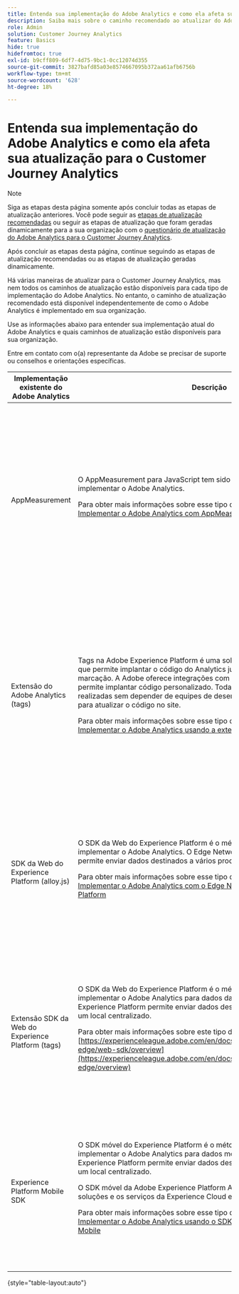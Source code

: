 ```yaml
---
title: Entenda sua implementação do Adobe Analytics e como ela afeta sua atualização para o Customer Journey Analytics
description: Saiba mais sobre o caminho recomendado ao atualizar do Adobe Analytics para o Customer Journey Analytics
role: Admin
solution: Customer Journey Analytics
feature: Basics
hide: true
hidefromtoc: true
exl-id: b9cff809-6df7-4d75-9bc1-0cc12074d355
source-git-commit: 3827bafd85a03e8574667095b372aa61afb6756b
workflow-type: tm+mt
source-wordcount: '628'
ht-degree: 18%

---
```


# Entenda sua implementação do Adobe Analytics e como ela afeta sua atualização para o Customer Journey Analytics

>[!NOTE]
> 
>Siga as etapas desta página somente após concluir todas as etapas de atualização anteriores. Você pode seguir as [etapas de atualização recomendadas](/help/getting-started/cja-upgrade/cja-upgrade-recommendations.md#recommended-upgrade-steps-for-most-organizations) ou seguir as etapas de atualização que foram geradas dinamicamente para a sua organização com o [questionário de atualização do Adobe Analytics para o Customer Journey Analytics](https://gigazelle.github.io/cja-ttv/).
>
>Após concluir as etapas desta página, continue seguindo as etapas de atualização recomendadas ou as etapas de atualização geradas dinamicamente.

Há várias maneiras de atualizar para o Customer Journey Analytics, mas nem todos os caminhos de atualização estão disponíveis para cada tipo de implementação do Adobe Analytics. No entanto, o caminho de atualização recomendado está disponível independentemente de como o Adobe Analytics é implementado em sua organização.

Use as informações abaixo para entender sua implementação atual do Adobe Analytics e quais caminhos de atualização estão disponíveis para sua organização.

Entre em contato com o(a) representante da Adobe se precisar de suporte ou conselhos e orientações específicas.

| Implementação existente do Adobe Analytics | Descrição | Caminhos de atualização disponíveis |
|---------|----------|----------|
| AppMeasurement | O AppMeasurement para JavaScript tem sido um método comum para implementar o Adobe Analytics.<p>Para obter mais informações sobre esse tipo de implementação, consulte [Implementar o Adobe Analytics com AppMeasurement para JavaScript](https://experienceleague.adobe.com/en/docs/analytics/implementation/js/overview)</p> | <ul><li>(Recomendado) Nova implementação do SDK da Web do Experience Platform com o Conector Source do Analytics</li><li>Nova implementação do SDK da web da Experience Platform</li><li>Migrar o Adobe Analytics para o SDK da web</li><li>Conector de origem do Analytics</li></ul> |
| Extensão do Adobe Analytics (tags) | <p>Tags na Adobe Experience Platform é uma solução de gerenciamento de tags que permite implantar o código do Analytics junto com outros requisitos de marcação. A Adobe oferece integrações com outras soluções e produtos e permite implantar código personalizado. Todas essas tarefas podem ser realizadas sem depender de equipes de desenvolvimento na organização para atualizar o código no site.</p><p>Para obter mais informações sobre esse tipo de implementação, consulte [Implementar o Adobe Analytics usando a extensão do Analytics](https://experienceleague.adobe.com/en/docs/analytics/implementation/launch/overview)</p> | <ul><li>(Recomendado) Nova implementação do SDK da Web do Experience Platform com o Conector Source do Analytics</li><li>Nova implementação do SDK da web da Experience Platform</li><li>Migrar o Adobe Analytics para o SDK da web</li><li>Conector de origem do Analytics</li></ul> |
| SDK da Web do Experience Platform (alloy.js) | O SDK da Web do Experience Platform é o método recomendado Adobe para implementar o Adobe Analytics. O Edge Network Adobe Experience Platform permite enviar dados destinados a vários produtos para um local centralizado. <p>Para obter mais informações sobre esse tipo de implementação, consulte [Implementar o Adobe Analytics com o Edge Network Adobe Experience Platform](https://experienceleague.adobe.com/en/docs/analytics/implementation/aep-edge/overview)</p> | <ul><li>(Recomendado) Nova implementação do SDK da Web do Experience Platform com o Conector Source do Analytics</li><li>Configurar a implementação do SDK da Web da Adobe Analytics para enviar dados à Platform</li></ul> |
| Extensão SDK da Web do Experience Platform (tags) | O SDK da Web do Experience Platform é o método recomendado Adobe para implementar o Adobe Analytics para dados da Web. O Edge Network Adobe Experience Platform permite enviar dados destinados a vários produtos para um local centralizado. <p>Para obter mais informações sobre este tipo de implementação, consulte [https://experienceleague.adobe.com/en/docs/analytics/implementation/aep-edge/web-sdk/overview](https://experienceleague.adobe.com/en/docs/analytics/implementation/aep-edge/overview)</p> | <ul><li>(Recomendado) Nova implementação do SDK da Web do Experience Platform com o Conector Source do Analytics</li><li>Configurar a implementação do SDK da Web da Adobe Analytics para enviar dados à Platform</li></ul> |
| Experience Platform Mobile SDK | O SDK móvel do Experience Platform é o método recomendado Adobe para implementar o Adobe Analytics para dados móveis. O Edge Network Adobe Experience Platform permite enviar dados destinados a vários produtos para um local centralizado.<p>O SDK móvel da Adobe Experience Platform Adobe ajuda a potencializar as soluções e os serviços da Experience Cloud em seus aplicativos móveis. </p><p>Para obter mais informações sobre esse tipo de implementação, consulte [Implementar o Adobe Analytics usando o SDK do Adobe Experience Platform Mobile](https://experienceleague.adobe.com/en/docs/analytics/implementation/aep-edge/mobile-sdk/overview)</p> | <ul><li>(Recomendado) Nova implementação do SDK da Web do Experience Platform com o Conector Source do Analytics</li><li>Configurar a implementação do SDK da Web da Adobe Analytics para enviar dados à Platform</li></ul> |

{style="table-layout:auto"}
